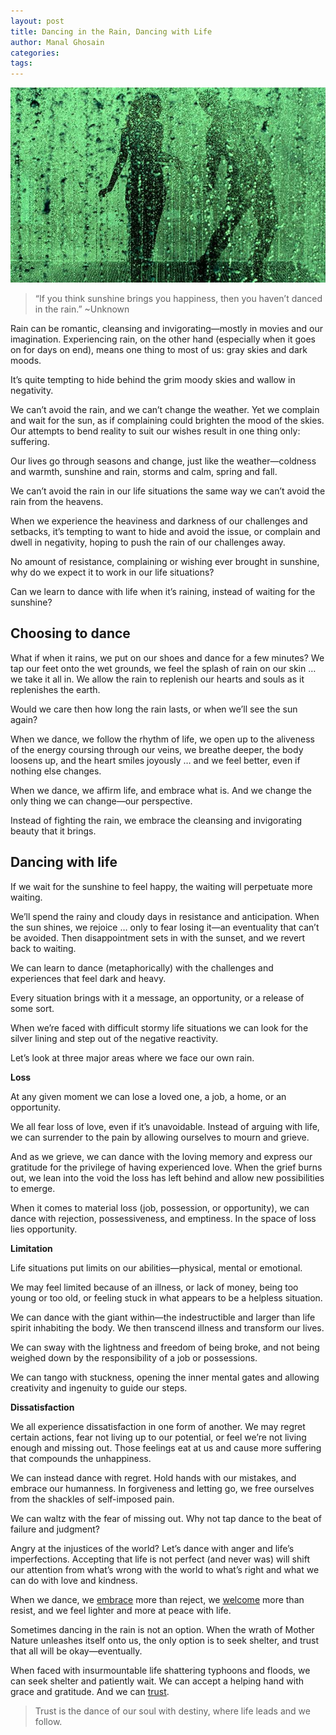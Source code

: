 ```yaml
---
layout: post
title: Dancing in the Rain, Dancing with Life
author: Manal Ghosain
categories:
tags:
---
```


![Dancing in the rain](/images/dancing-rain.jpg)

> “If you think sunshine brings you happiness, then you haven’t danced in the rain.” ~Unknown

Rain can be romantic, cleansing and invigorating—mostly in movies and our imagination. Experiencing rain, on the other hand (especially when it goes on for days on end), means one thing to most of us: gray skies and dark moods. 

It’s quite tempting to hide behind the grim moody skies and wallow in negativity. 

We can’t avoid the rain, and we can’t change the weather. Yet we complain and wait for the sun, as if complaining could brighten the mood of the skies. Our attempts to bend reality to suit our wishes result in one thing only: suffering. 

Our lives go through seasons and change, just like the weather—coldness and warmth, sunshine and rain, storms and calm, spring and fall. 

We can’t avoid the rain in our life situations the same way we can’t avoid the rain from the heavens. 

When we experience the heaviness and darkness of our challenges and setbacks, it’s tempting to want to hide and avoid the issue, or complain and dwell in negativity, hoping to push the rain of our challenges away. 

No amount of resistance, complaining or wishing ever brought in sunshine, why do we expect it to work in our life situations? 

Can we learn to dance with life when it’s raining, instead of waiting for the sunshine? 

## Choosing to dance

What if when it rains, we put on our shoes and dance for a few minutes? We tap our feet onto the wet grounds, we feel the splash of rain on our skin … we take it all in. We allow the rain to replenish our hearts and souls as it replenishes the earth. 

Would we care then how long the rain lasts, or when we’ll see the sun again? 

When we dance, we follow the rhythm of life, we open up to the aliveness of the energy coursing through our veins, we breathe deeper, the body loosens up, and the heart smiles joyously … and we feel better, even if nothing else changes. 

When we dance, we affirm life, and embrace what is. And we change the only thing we can change—our perspective. 

Instead of fighting the rain, we embrace the cleansing and invigorating beauty that it brings. 

## Dancing with life

If we wait for the sunshine to feel happy, the waiting will perpetuate more waiting. 

We’ll spend the rainy and cloudy days in resistance and anticipation. When the sun shines, we rejoice … only to fear losing it—an eventuality that can’t be avoided. Then disappointment sets in with the sunset, and we revert back to waiting. 

We can learn to dance (metaphorically) with the challenges and experiences that feel dark and heavy. 

Every situation brings with it a message, an opportunity, or a release of some sort. 

When we’re faced with difficult stormy life situations we can look for the silver lining and step out of the negative reactivity. 

Let’s look at three major areas where we face our own rain. 

**Loss** 

At any given moment we can lose a loved one, a job, a home, or an opportunity. 

We all fear loss of love, even if it’s unavoidable. Instead of arguing with life, we can surrender to the pain by allowing ourselves to mourn and grieve. 

And as we grieve, we can dance with the loving memory and express our gratitude for the privilege of having experienced love. When the grief burns out, we lean into the void the loss has left behind and allow new possibilities to emerge. 

When it comes to material loss (job, possession, or opportunity), we can dance with rejection, possessiveness, and emptiness. In the space of loss lies opportunity. 

**Limitation** 

Life situations put limits on our abilities—physical, mental or emotional. 

We may feel limited because of an illness, or lack of money, being too young or too old, or feeling stuck in what appears to be a helpless situation. 

We can dance with the giant within—the indestructible and larger than life spirit inhabiting the body. We then transcend illness and transform our lives. 

We can sway with the lightness and freedom of being broke, and not being weighed down by the responsibility of a job or possessions. 

We can tango with stuckness, opening the inner mental gates and allowing creativity and ingenuity to guide our steps. 

**Dissatisfaction** 

We all experience dissatisfaction in one form of another. We may regret certain actions, fear not living up to our potential, or feel we’re not living enough and missing out. Those feelings eat at us and cause more suffering that compounds the unhappiness. 

We can instead dance with regret. Hold hands with our mistakes, and embrace our humanness. In forgiveness and letting go, we free ourselves from the shackles of self-imposed pain. 

We can waltz with the fear of missing out. Why not tap dance to the beat of failure and judgment? 

Angry at the injustices of the world? Let’s dance with anger and life’s imperfections. Accepting that life is not perfect (and never was) will shift our attention from what’s wrong with the world to what’s right and what we can do with love and kindness. 

When we dance, we [embrace](/allowing-life-to-unfold/) more than reject, we [welcome](/welcoming-this-moment/) more than resist, and we feel lighter and more at peace with life. 

Sometimes dancing in the rain is not an option. When the wrath of Mother Nature unleashes itself onto us, the only option is to seek shelter, and trust that all will be okay—eventually. 

When faced with insurmountable life shattering typhoons and floods, we can seek shelter and patiently wait. We can accept a helping hand with grace and gratitude. And we can [trust](/trusting-life/). 

> Trust is the dance of our soul with destiny, where life leads and we follow.